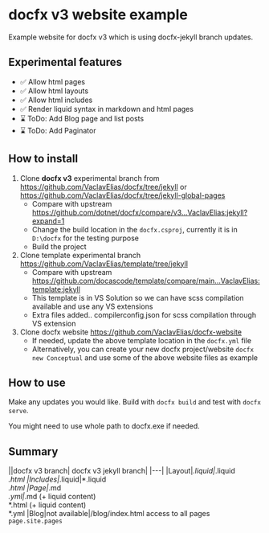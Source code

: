 # docfx v3 website example

Example website for docfx v3 which is using docfx-jekyll branch updates.

## Experimental features

- ✅ Allow html pages
- ✅ Allow html layouts
- ✅ Allow html includes
- ✅ Render liquid syntax in markdown and html pages
- ⌛ ToDo: Add Blog page and list posts
- ⌛ ToDo: Add Paginator

## How to install

1. Clone **docfx v3** experimental branch from https://github.com/VaclavElias/docfx/tree/jekyll or https://github.com/VaclavElias/docfx/tree/jekyll-global-pages 
    - Compare with upstream https://github.com/dotnet/docfx/compare/v3...VaclavElias:jekyll?expand=1
    - Change the build location in the ```docfx.csproj```, currently it is in ```D:\docfx``` for the testing purpose
    - Build the project
1. Clone template experimental branch https://github.com/VaclavElias/template/tree/jekyll
    - Compare with upstream https://github.com/docascode/template/compare/main...VaclavElias:template:jekyll
    - This template is in VS Solution so we can have scss compilation available and use any VS extensions
    - Extra files added.. compilerconfig.json for scss compilation through VS extension
1. Clone docfx website https://github.com/VaclavElias/docfx-website
    - If needed, update the above template location in the ```docfx.yml``` file
    - Alternatively, you can create your new docfx project/website ```docfx new Conceptual``` and use some of the above website files as example

## How to use

Make any updates you would like. Build with ```docfx build``` and test with ```docfx serve```.

You might need to use whole path to docfx.exe if needed.


## Summary
||docfx v3 branch| docfx v3 jekyll branch|
|---|
|Layout|*.liquid|*.liquid<br> *.html
|Includes|*.liquid|*.liquid<br> *.html
|Page|*.md<br> *.yml|*.md (+ liquid content)<br> *.html (+ liquid content)<br> *.yml
|Blog|not available|/blog/index.html access to all pages `page.site.pages`

